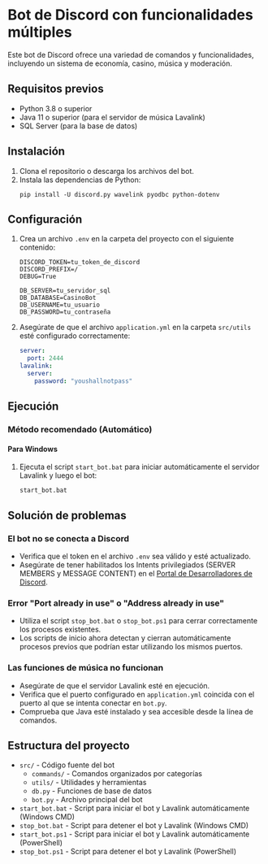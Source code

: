 # Bot de Discord con funcionalidades múltiples

Este bot de Discord ofrece una variedad de comandos y funcionalidades, incluyendo un sistema de economía, casino, música y moderación.

## Requisitos previos

- Python 3.8 o superior
- Java 11 o superior (para el servidor de música Lavalink)
- SQL Server (para la base de datos)

## Instalación

1. Clona el repositorio o descarga los archivos del bot.
2. Instala las dependencias de Python:
   ```
   pip install -U discord.py wavelink pyodbc python-dotenv
   ```

## Configuración

1. Crea un archivo `.env` en la carpeta del proyecto con el siguiente contenido:
   ```
   DISCORD_TOKEN=tu_token_de_discord
   DISCORD_PREFIX=/
   DEBUG=True
   
   DB_SERVER=tu_servidor_sql
   DB_DATABASE=CasinoBot
   DB_USERNAME=tu_usuario
   DB_PASSWORD=tu_contraseña
   ```

2. Asegúrate de que el archivo `application.yml` en la carpeta `src/utils` esté configurado correctamente:
   ```yaml
   server:
     port: 2444
   lavalink:
     server:
       password: "youshallnotpass"
   ```

## Ejecución

### Método recomendado (Automático)

#### Para Windows

1. Ejecuta el script `start_bot.bat` para iniciar automáticamente el servidor Lavalink y luego el bot:
   ```
   start_bot.bat
   ```

## Solución de problemas

### El bot no se conecta a Discord

- Verifica que el token en el archivo `.env` sea válido y esté actualizado.
- Asegúrate de tener habilitados los Intents privilegiados (SERVER MEMBERS y MESSAGE CONTENT) en el [Portal de Desarrolladores de Discord](https://discord.com/developers/applications).

### Error "Port already in use" o "Address already in use"

- Utiliza el script `stop_bot.bat` o `stop_bot.ps1` para cerrar correctamente los procesos existentes.
- Los scripts de inicio ahora detectan y cierran automáticamente procesos previos que podrían estar utilizando los mismos puertos.

### Las funciones de música no funcionan

- Asegúrate de que el servidor Lavalink esté en ejecución.
- Verifica que el puerto configurado en `application.yml` coincida con el puerto al que se intenta conectar en `bot.py`.
- Comprueba que Java esté instalado y sea accesible desde la línea de comandos.

## Estructura del proyecto

- `src/` - Código fuente del bot
  - `commands/` - Comandos organizados por categorías
  - `utils/` - Utilidades y herramientas
  - `db.py` - Funciones de base de datos
  - `bot.py` - Archivo principal del bot
- `start_bot.bat` - Script para iniciar el bot y Lavalink automáticamente (Windows CMD)
- `stop_bot.bat` - Script para detener el bot y Lavalink (Windows CMD)
- `start_bot.ps1` - Script para iniciar el bot y Lavalink automáticamente (PowerShell)
- `stop_bot.ps1` - Script para detener el bot y Lavalink (PowerShell)
#
